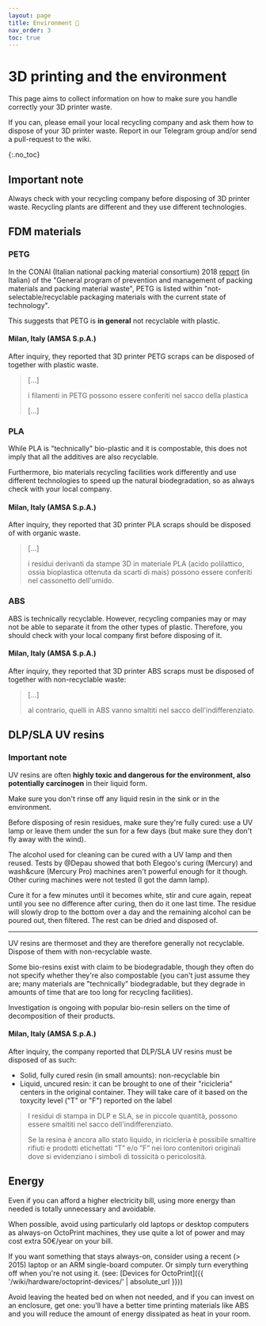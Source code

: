 ```yaml
---
layout: page
title: Environment 🌱
nav_order: 3
toc: true
---
```


# 3D printing and the environment

This page aims to collect information on how to make sure you handle correctly your 3D printer waste.

If you can, please email your local recycling company and ask them how to dispose of your 3D printer waste.
Report in our Telegram group and/or send a pull-request to the wiki.

{:.no_toc}
## Important note

Always check with your recycling company before disposing of 3D printer waste. Recycling plants are different
and they use different technologies.

## FDM materials

### PETG

In the CONAI (Italian national packing material consortium) 2018
[report](https://docplayer.it/storage/102/153381455/1610022623/KVvuJO_LYdykNXz8O2HI5g/153381455.pdf) (in Italian)
of the "General program of prevention and management of packing materials and packing material waste",
PETG is listed within "not-selectable/recyclable packaging materials with the current state of technology".

This suggests that PETG is **in general** not recyclable with plastic.

#### Milan, Italy (AMSA S.p.A.)

After inquiry, they reported that 3D printer PETG scraps can be disposed of together with plastic waste.

> [...]
> 
> i filamenti in PETG possono essere conferiti nel sacco della plastica
> 
> [...]

### PLA

While PLA is "technically" bio-plastic and it is compostable, this does not imply that all the additives are also
recyclable.

Furthermore, bio materials recycling facilities work differently and use different technologies to speed up the
natural biodegradation, so as always check with your local company.

#### Milan, Italy (AMSA S.p.A.)

After inquiry, they reported that 3D printer PLA scraps should be disposed of with organic waste.

> [...]
>
> i residui derivanti da stampe 3D in materiale PLA (acido polilattico, ossia bioplastica ottenuta da scarti di mais)
> possono essere conferiti nel cassonetto dell'umido. 


### ABS

ABS is technically recyclable. However, recycling companies may or may not be able to separate it from the other types of
plastic. Therefore, you should check with your local company first before disposing of it.

#### Milan, Italy (AMSA S.p.A.)

After inquiry, they reported that 3D printer ABS scraps must be disposed of together with non-recyclable waste:

> [...]
>
> al contrario, quelli in ABS vanno smaltiti nel sacco dell'indifferenziato.


## DLP/SLA UV resins

### Important note

UV resins are often **highly toxic and dangerous for the environment, also potentially carcinogen** in their liquid form.

Make sure you don't rinse off any liquid resin in the sink or in the environment.

Before disposing of resin residues, make sure they're fully cured: use a UV lamp or leave them under the sun for a few days
(but make sure they don't fly away with the wind).

The alcohol used for cleaning can be cured with a UV lamp and then reused. Tests by @Depau showed that both Elegoo's curing (Mercury) 
and wash&cure (Mercury Pro) machines aren't powerful enough for it though. Other curing machines were not tested (I got the damn lamp).

Cure it for a few minutes until it becomes white, stir and cure again, repeat until you see no difference after curing, then do it
one last time. The residue will slowly drop to the bottom over a day and the remaining alcohol can be poured out, then filtered.
The rest can be dried and disposed of.

----

UV resins are thermoset and they are therefore generally not recyclable. Dispose of them with non-recyclable waste.

Some bio-resins exist with claim to be biodegradable, though they often do not specify whether they're also compostable
(you can't just assume they are; many materials are "technically" biodegradable, but they degrade in amounts of time that
are too long for recycling facilities).

Investigation is ongoing with popular bio-resin sellers on the time of decomposition of their products.

#### Milan, Italy (AMSA S.p.A.)

After inquiry, the company reported that DLP/SLA UV resins must be disposed of as such:

- Solid, fully cured resin (in small amounts): non-recyclable bin
- Liquid, uncured resin: it can be brought to one of their "ricicleria" centers in the original container. They will take care of
  it based on the toxycity level ("T" or "F") reported on the label

> I residui di stampa in DLP e SLA, se in piccole quantità, possono essere smaltiti nel sacco dell'indifferenziato.
>
> Se la resina è ancora allo stato liquido, in ricicleria è possibile smaltire rifiuti e prodotti etichettati “T” e/o
> “F” nei loro contenitori originali dove si evidenziano i simboli di tossicità o pericolosità.


## Energy

Even if you can afford a higher electricity bill, using more energy than needed is totally unnecessary and avoidable.

When possible, avoid using particularly old laptops or desktop computers as always-on OctoPrint machines, they use quite a lot
of power and may cost extra 50€/year on your bill.

If you want something that stays always-on, consider using a recent (> 2015) laptop or an ARM single-board computer. Or simply
turn everything off when you're not using it. (see: [Devices for OctoPrint]({{ '/wiki/hardware/octoprint-devices/' | absolute_url }}))

Avoid leaving the heated bed on when not needed, and if you can invest on an enclosure, get one: you'll have a better time
printing materials like ABS and you will reduce the amount of energy dissipated as heat in your room.
